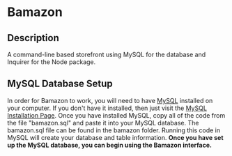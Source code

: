# Bamazon
## Description
A command-line based storefront using MySQL for the database and Inquirer for the Node package.
## MySQL Database Setup
In order for Bamazon to work, you will need to have [MySQL](https://www.mysql.com/) installed on your computer. If you don't have it installed, then just visit the [MySQL Installation Page](https://dev.mysql.com/downloads/mysql). Once you have installed MySQL, copy all of the code from the file "bamazon.sql" and paste it into your MySQL database. The bamazon.sql file can be found in the bamazon folder. Running this code in MySQL will create your database and table information.
**Once you have set up the MySQL database, you can begin using the Bamazon interface.**
